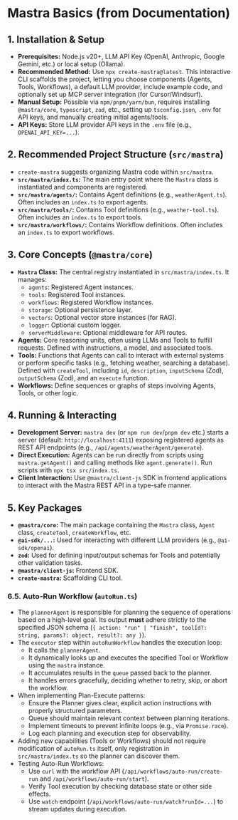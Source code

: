 # Mastra Basics (from Documentation)

## 1. Installation & Setup

- **Prerequisites:** Node.js v20+, LLM API Key (OpenAI, Anthropic, Google Gemini, etc.) or local setup (Ollama).
- **Recommended Method:** Use `npx create-mastra@latest`. This interactive CLI scaffolds the project, letting you choose components (Agents, Tools, Workflows), a default LLM provider, include example code, and optionally set up MCP server integration (for Cursor/Windsurf).
- **Manual Setup:** Possible via `npm/pnpm/yarn/bun`, requires installing `@mastra/core`, `typescript`, `zod`, etc., setting up `tsconfig.json`, `.env` for API keys, and manually creating initial agents/tools.
- **API Keys:** Store LLM provider API keys in the `.env` file (e.g., `OPENAI_API_KEY=...`).

## 2. Recommended Project Structure (`src/mastra`)

- `create-mastra` suggests organizing Mastra code within `src/mastra`.
- **`src/mastra/index.ts`:** The main entry point where the `Mastra` class is instantiated and components are registered.
- **`src/mastra/agents/`:** Contains Agent definitions (e.g., `weatherAgent.ts`). Often includes an `index.ts` to export agents.
- **`src/mastra/tools/`:** Contains Tool definitions (e.g., `weather-tool.ts`). Often includes an `index.ts` to export tools.
- **`src/mastra/workflows/`:** Contains Workflow definitions. Often includes an `index.ts` to export workflows.

## 3. Core Concepts (`@mastra/core`)

- **`Mastra` Class:** The central registry instantiated in `src/mastra/index.ts`. It manages:
  - `agents`: Registered Agent instances.
  - `tools`: Registered Tool instances.
  - `workflows`: Registered Workflow instances.
  - `storage`: Optional persistence layer.
  - `vectors`: Optional vector store instances (for RAG).
  - `logger`: Optional custom logger.
  - `serverMiddleware`: Optional middleware for API routes.
- **Agents:** Core reasoning units, often using LLMs and Tools to fulfill requests. Defined with instructions, a model, and associated tools.
- **Tools:** Functions that Agents can call to interact with external systems or perform specific tasks (e.g., fetching weather, searching a database). Defined with `createTool`, including `id`, `description`, `inputSchema` (Zod), `outputSchema` (Zod), and an `execute` function.
- **Workflows:** Define sequences or graphs of steps involving Agents, Tools, or other logic.

## 4. Running & Interacting

- **Development Server:** `mastra dev` (or `npm run dev`/`pnpm dev` etc.) starts a server (default: `http://localhost:4111`) exposing registered agents as REST API endpoints (e.g., `/api/agents/weatherAgent/generate`).
- **Direct Execution:** Agents can be run directly from scripts using `mastra.getAgent()` and calling methods like `agent.generate()`. Run scripts with `npx tsx src/index.ts`.
- **Client Interaction:** Use `@mastra/client-js` SDK in frontend applications to interact with the Mastra REST API in a type-safe manner.

## 5. Key Packages

- **`@mastra/core`:** The main package containing the `Mastra` class, `Agent` class, `createTool`, `createWorkflow`, etc.
- **`@ai-sdk/...`:** Used for interacting with different LLM providers (e.g., `@ai-sdk/openai`).
- **`zod`:** Used for defining input/output schemas for Tools and potentially other validation tasks.
- **`@mastra/client-js`:** Frontend SDK.
- **`create-mastra`:** Scaffolding CLI tool.

### 6.5. Auto-Run Workflow (`autoRun.ts`)

- The `plannerAgent` is responsible for planning the sequence of operations based on a high-level goal. Its output **must** adhere strictly to the specified JSON schema (`{ action: "run" | "finish", toolId?: string, params?: object, result?: any }`).
- The `executor` step within `autoRunWorkflow` handles the execution loop:
  - It calls the `plannerAgent`.
  - It dynamically looks up and executes the specified Tool or Workflow using the `mastra` instance.
  - It accumulates results in the `queue` passed back to the planner.
  - It handles errors gracefully, deciding whether to retry, skip, or abort the workflow.
- When implementing Plan-Execute patterns:
  - Ensure the Planner gives clear, explicit action instructions with properly structured parameters.
  - Queue should maintain relevant context between planning iterations.
  - Implement timeouts to prevent infinite loops (e.g., via `Promise.race`).
  - Log each planning and execution step for observability.
- Adding new capabilities (Tools or Workflows) should not require modification of `autoRun.ts` itself, only registration in `src/mastra/index.ts` so the planner can discover them.
- Testing Auto-Run Workflows:
  - Use `curl` with the workflow API (`/api/workflows/auto-run/create-run` and `/api/workflows/auto-run/start`).
  - Verify Tool execution by checking database state or other side effects.
  - Use `watch` endpoint (`/api/workflows/auto-run/watch?runId=...`) to stream updates during execution.
